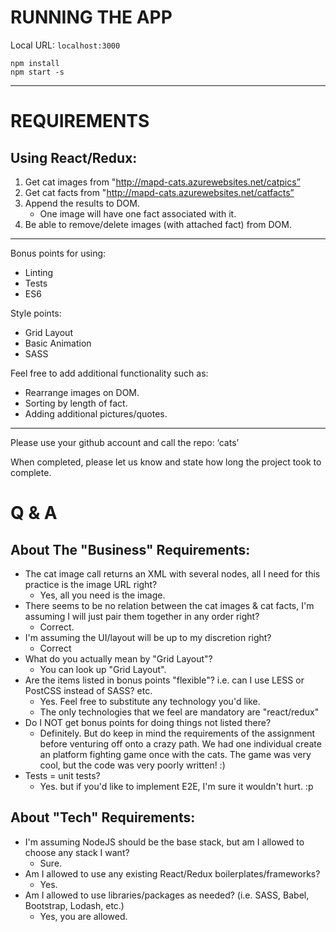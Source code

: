 # RUNNING THE APP
Local URL: `localhost:3000`
```
npm install
npm start -s
```
----
# REQUIREMENTS
## Using React/Redux:
1) Get cat images from "http://mapd-cats.azurewebsites.net/catpics”
2) Get cat facts from "http://mapd-cats.azurewebsites.net/catfacts”
3) Append the results to DOM.
    - One image will have one fact associated with it.
4) Be able to remove/delete images (with attached fact) from DOM.

----

Bonus points for using:
- Linting
- Tests
- ES6

Style points:
- Grid Layout
- Basic Animation
- SASS

Feel free to add additional functionality such as:
- Rearrange images on DOM.
- Sorting by length of fact.
- Adding additional pictures/quotes.

----

Please use your github account and call the repo: ‘cats’

When completed, please let us know and state how long the project took to complete.

# Q & A
## About The "Business" Requirements:
* The cat image call returns an XML with several nodes, all I need for this practice is the image URL right?
    * Yes, all you need is the image.
* There seems to be no relation between the cat images & cat facts, I'm assuming I will just pair them together in any order right?
    * Correct.
* I'm assuming the UI/layout will be up to my discretion right?
    * Correct
* What do you actually mean by "Grid Layout"?
    * You can look up "Grid Layout".
* Are the items listed in bonus points "flexible"? i.e. can I use LESS or PostCSS instead of SASS? etc.
    * Yes.  Feel free to substitute any technology you'd like.
    * The only technologies that we feel are mandatory are "react/redux"
* Do I NOT get bonus points for doing things not listed there?
    * Definitely.  But do keep in mind the requirements of the assignment before venturing off onto a crazy path.  We had one individual create an platform fighting game once with the cats.  The game was very cool, but the code was very poorly written! :)
* Tests = unit tests?
    * Yes.  but if you'd like to implement E2E, I'm sure it wouldn't hurt.  :p

## About "Tech" Requirements:
* I'm assuming NodeJS should be the base stack, but am I allowed to choose any stack I want?
    * Sure.
* Am I allowed to use any existing React/Redux boilerplates/frameworks?
    * Yes.
* Am I allowed to use libraries/packages as needed? (i.e. SASS, Babel, Bootstrap, Lodash, etc.)
    * Yes, you are allowed.

